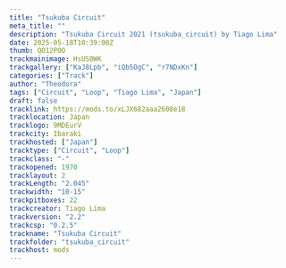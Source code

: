 ```yaml
---
title: "Tsukuba Circuit"
meta_title: ""
description: "Tsukuba Circuit 2021 (tsukuba_circuit) by Tiago Lima"
date: 2025-05-18T10:39:00Z
thumb: QO12POO
trackmainimage: HsUS0WK
trackgallery: ["KaJ8Lpb", "iQb5OgC", "r7NDxKn"]
categories: ["Track"]
author: "Theodora"
tags: ["Circuit", "Loop", "Tiago Lima", "Japan"]
draft: false
tracklink: https://mods.to/xLJX682aaa2608e18
tracklocation: Japan
tracklogo: 9MDEurV
trackcity: Ibaraki
trackhosted: ["Japan"]
tracktype: ["Circuit", "Loop"]
trackclass: "-" 
trackopened: 1970
tracklayout: 2
trackLength: "2.045"
trackwidth: "10-15"
trackpitboxes: 22
trackcreator: Tiago Lima
trackversion: "2.2"
trackcsp: "0.2.5"
trackname: "Tsukuba Circuit"
trackfolder: "tsukuba_circuit"
trackhost: mods
---
```

